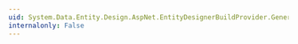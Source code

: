 ```yaml
---
uid: System.Data.Entity.Design.AspNet.EntityDesignerBuildProvider.GenerateCode(System.Web.Compilation.AssemblyBuilder)
internalonly: False
---
```

